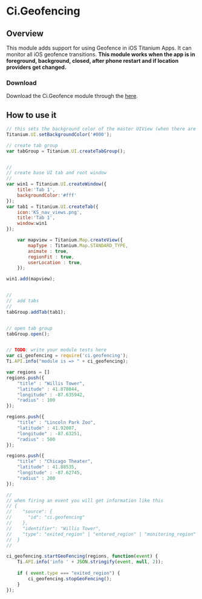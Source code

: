 # Ci.Geofencing

## Overview

This module adds support for using Geofence in iOS Titanium Apps.
It can monitor all iOS geofence transitions.
**This module works when the app is in foreground, background, closed, after phone restart and if location providers get changed.**

### Download

Download the Ci.Geofence module through the [here](https://github.com/deckameron/ci.geofencing/blob/master/ci.geofencing-2.0.zip?raw=true).

## How to use it
```javascript
// this sets the background color of the master UIView (when there are no windows/tab groups on it)
Titanium.UI.setBackgroundColor('#000');

// create tab group
var tabGroup = Titanium.UI.createTabGroup();


//
// create base UI tab and root window
//
var win1 = Titanium.UI.createWindow({  
    title:'Tab 1',
    backgroundColor:'#fff'
});
var tab1 = Titanium.UI.createTab({  
    icon:'KS_nav_views.png',
    title:'Tab 1',
    window:win1
});

    var mapview = Titanium.Map.createView({
        mapType : Titanium.Map.STANDARD_TYPE,
        animate : true,
        regionFit : true,
        userLocation : true,
    });

win1.add(mapview);


//
//  add tabs
//
tabGroup.addTab(tab1);   


// open tab group
tabGroup.open();


// TODO: write your module tests here
var ci_geofencing = require('ci.geofencing');
Ti.API.info("module is => " + ci_geofencing);

var regions = []
regions.push({
	"title" : "Willis Tower",
	"latitude" : 41.878844,
	"longitude" : -87.635942,
	"radius" : 100
});

regions.push({
	"title" : "Lincoln Park Zoo",
	"latitude" : 41.92007,
	"longitude" : -87.63251,
	"radius" : 500
});

regions.push({
	"title" : "Chicago Theater",
	"latitude" : 41.88535,
	"longitude" : -87.62745,
	"radius" : 200
});

//
// when firing an event you will get information like this
// {
//    "source": {
//      "id": "ci.geofencing"
//    },
//    "identifier": "Willis Tower",
//    "type": "exited_region" | "entered_region" | "monitoring_region"
//  }
//

ci_geofencing.startGeoFencing(regions, function(event) {
	Ti.API.info('info ' + JSON.stringify(event, null, 2));
	
	if ( event.type === "exited_region") {
		ci_geofencing.stopGeoFencing();
	}
});
```
